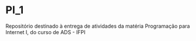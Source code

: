 # PI_1
Repositório destinado à entrega de atividades da matéria Programação para Internet I, do curso de ADS - IFPI
